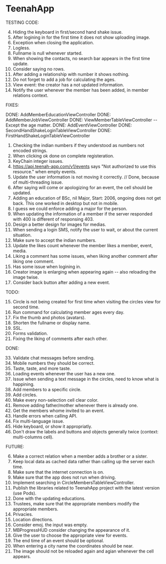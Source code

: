 
TeenahApp
================

TESTING CODE:


4. Hiding the keyboard in first/second hand shake issue.
5. After logining in for the first time it does not show uploading image.
6. Exception when closing the application.
9. Logless.
10. Fullname is null whenever started.
13. When showing the contacts, no search bar appears in the first time update.
15. Consider saying no rows.
16. After adding a relationship with number it shows nothing.
18. Do not forget to add a job for calculating the ages.
19. View event: the creator has a not updated information.
27. Notify the user whenever the member has been added, in member relations context.

FIXES:

DONE: AddMemberEducationViewController
DONE: AddMemberJobViewController
DONE: ViewMemberTableViewController -- Except the age matter.
DONE: AddEventViewController
DONE: SecondHandShakeLoginTableViewController
DONE: FirstHandShakeLoginTableViewController

1. Checking the indian numbers if they understood as numbers not encoded strings.
2. When clicking ok done on complete registeration.
3. KeyChain integer issues.
7. https://api.teenah-app.com/v1/events says "Not authorized to use this resource." when empty events.
11. Update the user information is not moving it correctly. // Done, because of multi-threading issue.
21. After saying will come or apologizing for an event, the cell should be updated.
12. Adding an education of BSc, nil Major, Start: 2006, ongoing does not get back. This one worked in desktop but not in mobile.
17. I guess we could enforce adding a major for the person.
24. When updating the information of a member if the server responded with 400 is different of responsing 403.
8. Design a better design for images for medias.
29. When sending a login SMS, notify the user to wait, or about the current situation.
30. Make sure to accept the indian numbers.
26. Update the likes count whenever the member likes a member, event, media.
28. Liking a comment has some issues, when liking another comment after liking one comment.
29. Has some issue when logining in.
22. Creator image is enlarging when appearing again -- also reloading the image twise.
20. Consider back button after adding a new event.


TODO:

15. Circle is not being created for first time when visiting the circles view for second time.
16. Run command for calculating member ages every day.
27. Fix the thumb and photos (avatars).
30. Shorten the fullname or display name.
39. SSL.
44. Forms validation.
45. Fixing the liking of comments after each other.

DONE:

33. Validate chat messages before sending.
43. Mobile numbers they should be correct.
32. Taste, taste, and more taste.
42. Loading events whenever the user has a new one.
41. Issue when sending a text message in the circles, need to know what is happining.
35. Add members to a specific circle.
36. Add circles.
25. Make every non-selection cell clear color.
22. Remove adding father/mother whenever there is already one.
31. Get the members whome invited to an event.
13. Handle errors when calling API.
20. Fix multi-language issue.
8. Hide keyboard, or show it appropriatly.
40. Don't draw the labels and buttons and objects generally twice (context: multi-columns cell).

FUTURE:

6. Make a correct relation when a member adds a brother or a sister.
3. Keep local data as cached data rather than calling up the server each time.
2. Make sure that the internet connection is on.
4. Make sure that the app does not run when driving.
12. Implement searching in CircleMembersTableViewController.
17. Publish the libraries related to TeenahApp project with the latest version (use Pods).
24. Done with the updating educations.
37. Trustees, make sure that the appropriate members modify the appropriate members.
38. Privacies.
39. Location directions.
14. Consider emoj. the input was empty.
28. MBProgressHUD consider changing the appearance of it.
29. Give the user to choose the appropriate view for events.
30. The end time of an event should be optional.
31. When entering a city name the coordinates should be near.
25. The image should not be reloaded again and agian whenever the cell appears.


